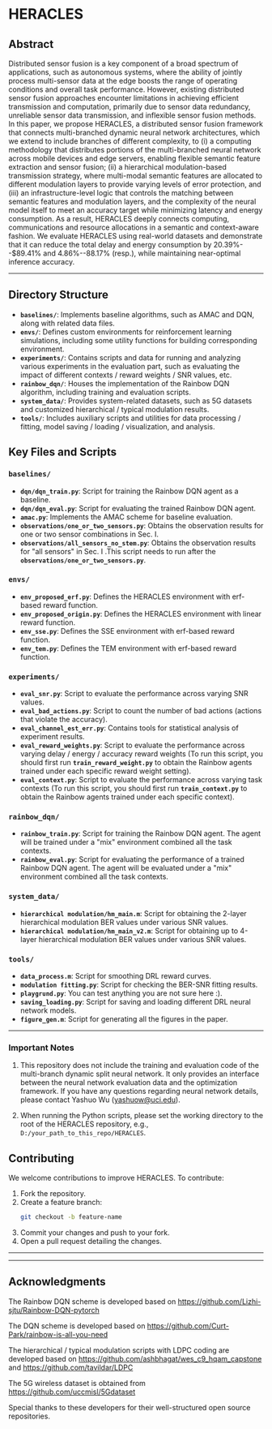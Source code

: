# HERACLES



## Abstract

Distributed sensor fusion is a key component of a broad spectrum of applications, such as autonomous systems, where the ability of jointly process multi-sensor data at the edge boosts the range of operating conditions and overall task performance. However, existing distributed sensor fusion approaches encounter limitations in achieving efficient transmission and computation, primarily due to sensor data redundancy, unreliable sensor data transmission, and inflexible sensor fusion methods. In this paper, we propose HERACLES, a distributed sensor fusion framework that connects multi-branched dynamic neural network architectures, which we extend to include branches of different complexity, to (i) a computing methodology that distributes portions of the multi-branched neural network across mobile devices and edge servers, enabling flexible semantic feature extraction and sensor fusion; (ii) a hierarchical modulation-based transmission strategy, where multi-modal semantic features are allocated to different modulation layers to provide varying levels of error protection, and (iii) an infrastructure-level logic that controls the matching between semantic features and modulation layers, and the complexity of the neural model itself to meet an accuracy target while minimizing latency and energy consumption. As a result, HERACLES deeply connects computing, communications and resource allocations in a semantic and context-aware fashion. We evaluate HERACLES using real-world datasets and demonstrate that it can reduce the total delay and energy consumption by 20.39%--$89.41% and 4.86%--88.17% (resp.), while maintaining near-optimal inference accuracy.



---

## Directory Structure
- **`baselines/`**: Implements baseline algorithms, such as AMAC and DQN, along with related data files.
- **`envs/`**: Defines custom environments for reinforcement learning simulations, including some utility functions for building corresponding environment.
- **`experiments/`**: Contains scripts and data for running and analyzing various experiments in the evaluation part, such as evaluating the impact of different contexts / reward weights / SNR values, etc.
- **`rainbow_dqn/`**: Houses the implementation of the Rainbow DQN algorithm, including training and evaluation scripts.
- **`system_data/`**: Provides system-related datasets, such as 5G datasets and customized hierarchical / typical modulation results.
- **`tools/`**: Includes auxiliary scripts and utilities for data processing / fitting, model saving / loading / visualization, and analysis.


## Key Files and Scripts

### `baselines/`
- **`dqn/dqn_train.py`**: Script for training the Rainbow DQN agent as a baseline.
- **`dqn/dqn_eval.py`**: Script for evaluating the trained Rainbow DQN agent.
- **`amac.py`**: Implements the AMAC scheme for baseline evaluation.
- **`observations/one_or_two_sensors.py`**: Obtains the observation results for one or two sensor combinations in Sec. I. 
- **`observations/all_sensors_no_stem.py`**: Obtains the observation results for "all sensors" in Sec. I .This script needs to run after the **`observations/one_or_two_sensors.py`**.

### `envs/`
- **`env_proposed_erf.py`**: Defines the HERACLES environment with erf-based reward function.
- **`env_proposed_origin.py`**: Defines the HERACLES environment with linear reward function.
- **`env_sse.py`**: Defines the SSE environment with erf-based reward function.
- **`env_tem.py`**: Defines the TEM environment with erf-based reward function.

### `experiments/`
- **`eval_snr.py`**: Script to evaluate the performance across varying SNR values.
- **`eval_bad_actions.py`**: Script to count the number of bad actions (actions that violate the accuracy).
- **`eval_channel_est_err.py`**: Contains tools for statistical analysis of experiment results.
- **`eval_reward_weights.py`**: Script to evaluate the performance across varying delay / energy / accuracy reward weights (To run this script, you should first run **`train_reward_weight.py`** to obtain the Rainbow agents trained under each specific reward weight setting). 
- **`eval_context.py`**: Script to evaluate the performance across varying task contexts (To run this script, you should first run **`train_context.py`** to obtain the Rainbow agents trained under each specific context). 

### `rainbow_dqn/`
- **`rainbow_train.py`**: Script for training the Rainbow DQN agent. The agent will be trained under a "mix" environment combined all the task contexts. 
- **`rainbow_eval.py`**: Script for evaluating the performance of a trained Rainbow DQN agent. The agent will be evaluated under a "mix" environment combined all the task contexts. 
 

### `system_data/`
- **`hierarchical modulation/hm_main.m`**: Script for obtaining the 2-layer hierarchical modulation BER values under various SNR values.
- **`hierarchical modulation/hm_main_v2.m`**: Script for obtaining up to 4-layer hierarchical modulation BER values under various SNR values.


### `tools/`
- **`data_process.m`**: Script for smoothing DRL reward curves.
- **`modulation fitting.py`**: Script for checking the BER-SNR fitting results.
- **`playgrund.py`**: You can test anything you are not sure here :).
- **`saving_loading.py`**: Script for saving and loading different DRL neural network models.
- **`figure_gen.m`**: Script for generating all the figures in the paper.
---

### Important Notes  

1. This repository does not include the training and evaluation code of the multi-branch dynamic split neural network. It only provides an interface between the neural network evaluation data and the optimization framework. If you have any questions regarding neural network details, please contact Yashuo Wu (yashuow@uci.edu).  

2. When running the Python scripts, please set the working directory to the root of the HERACLES repository, e.g., `D:/your_path_to_this_repo/HERACLES`.


## Contributing
We welcome contributions to improve HERACLES. To contribute:
1. Fork the repository.
2. Create a feature branch:
   ```bash
   git checkout -b feature-name
   ```
3. Commit your changes and push to your fork.
4. Open a pull request detailing the changes.

---


---

## Acknowledgments


The Rainbow DQN scheme is developed based on https://github.com/Lizhi-sjtu/Rainbow-DQN-pytorch

The DQN scheme is developed based on https://github.com/Curt-Park/rainbow-is-all-you-need

The hierarchical / typical modulation scripts with LDPC coding are developed based on https://github.com/ashbhagat/wes_c9_hqam_capstone
and https://github.com/tavildar/LDPC

The 5G wireless dataset is obtained from https://github.com/uccmisl/5Gdataset

Special thanks to these developers for their well-structured open source repositories.


